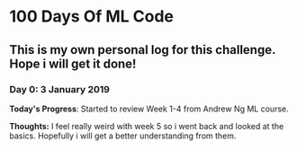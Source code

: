 # 100 Days Of ML Code

## This is my own personal log for this challenge. Hope i will get it done!

### Day 0: 3 January 2019 

**Today's Progress**: Started to review Week 1-4 from Andrew Ng ML course.

**Thoughts:** I feel really weird with week 5 so i went back and looked at the basics. Hopefully i will get a better understanding from them.
